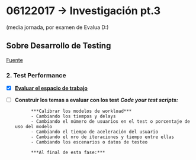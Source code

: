 # 06122017 -> Investigación pt.3
(media jornada, por examen de Evalua D:)

## Sobre Desarrollo de Testing
[Fuente](http://searchsoftwarequality.techtarget.com/answer/How-to-conduct-performance-stress-load-testing-without-tools)

### 2. Test Performance
- [x] [**Evaluar el espacio de trabajo**](https://github.com/AnnBenavides/Practica2/blob/master/Bitacora/04122017.md#2-test-performance)
- [ ] **Construir los temas a evaluar con los test** 
		***Code your test scripts:***

			***Calibrar los modelos de workload***
			- Cambiando los tiempos y delays
			- Cambiando el número de usuarios en el test o porcentaje de uso del modelo
			- Cambiando el tiempo de aceleración del usuario
			- Cambiando el nro de iteraciones y tiempo entre ellas
			- Cambiando los escenarios o datos de testeo

			***Al final de esta fase:***